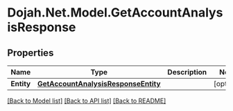 # Dojah.Net.Model.GetAccountAnalysisResponse

## Properties

Name | Type | Description | Notes
------------ | ------------- | ------------- | -------------
**Entity** | [**GetAccountAnalysisResponseEntity**](GetAccountAnalysisResponseEntity.md) |  | [optional] 

[[Back to Model list]](../README.md#documentation-for-models) [[Back to API list]](../README.md#documentation-for-api-endpoints) [[Back to README]](../README.md)

